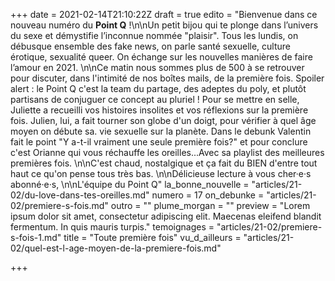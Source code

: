 +++
date = 2021-02-14T21:10:22Z
draft = true
edito = "Bienvenue dans ce nouveau numéro du **Point Q** !\n\nUn petit bijou qui te plonge dans l’univers du sexe et démystifie l’inconnue nommée \"plaisir\". Tous les lundis, on débusque ensemble des fake news, on parle santé sexuelle, culture érotique, sexualité queer. On échange sur les nouvelles manières de faire l’amour en 2021. \n\nCe matin nous sommes plus de 500 à se retrouver pour discuter, dans l'intimité de nos boîtes mails, de la première fois. Spoiler alert : le Point Q c'est la team du partage, des adeptes du poly, et plutôt partisans de conjuguer ce concept au pluriel ! Pour se mettre en selle, Juliette a recueilli vos histoires insolites et vos réflexions sur la première fois. Julien, lui, a fait tourner son globe d'un doigt, pour vérifier à quel âge moyen on débute sa. vie sexuelle sur la planète. Dans le debunk Valentin fait le point \"Y a-t-il vraiment une seule première fois?\" et pour conclure c'est Orianne qui vous réchauffe les oreilles...Avec sa playlist des meilleures premières fois. \n\nC'est chaud, nostalgique et ça fait du BIEN d'entre tout haut ce qu'on pense tous très bas. \n\nDélicieuse lecture à vous cher·e·s abonné·e·s, \n\nL'équipe du Point Q"
la_bonne_nouvelle = "articles/21-02/du-love-dans-tes-oreilles.md"
numero = 17
on_debunke = "articles/21-02/premiere-s-fois.md"
outro = ""
plume_morgan = ""
preview = "Lorem ipsum dolor sit amet, consectetur adipiscing elit. Maecenas eleifend blandit fermentum. In quis mauris turpis."
temoignages = "articles/21-02/premiere-s-fois-1.md"
title = "Toute première fois"
vu_d_ailleurs = "articles/21-02/quel-est-l-age-moyen-de-la-premiere-fois.md"

+++
